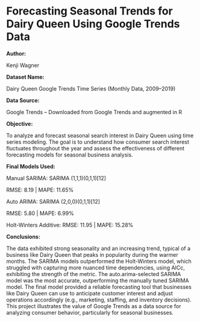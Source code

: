 # **Forecasting Seasonal Trends for Dairy Queen Using Google Trends Data**

**Author:**

Kenji Wagner

**Dataset Name:**

Dairy Queen Google Trends Time Series (Monthly Data, 2009–2019)

**Data Source:**

Google Trends – Downloaded from Google Trends and augmented in R

**Objective:**

To analyze and forecast seasonal search interest in Dairy Queen using time series modeling. The goal is to understand how consumer search interest fluctuates throughout the year and assess the effectiveness of different forecasting models for seasonal business analysis.

**Final Models Used:**

Manual SARIMA: 
SARIMA (1,1,1)(0,1,1)[12]

RMSE: 8.19 | MAPE: 11.65%

Auto ARIMA: 
SARIMA (2,0,0)(0,1,1)[12]

RMSE: 5.80 | MAPE: 6.99%

Holt-Winters Additive:
RMSE: 11.95 | MAPE: 15.28%


**Conclusions:**

The data exhibited strong seasonality and an increasing trend, typical of a business like Dairy Queen that peaks in popularity during the warmer months.
The SARIMA models outperformed the Holt-Winters model, which struggled with capturing more nuanced time dependencies, using AICc, exhibiting the strength of the metric.
The auto.arima-selected SARIMA model was the most accurate, outperforming the manually tuned SARIMA model.
The final model provided a reliable forecasting tool that businesses like Dairy Queen can use to anticipate customer interest and adjust operations accordingly (e.g., marketing, staffing, and inventory decisions).
This project illustrates the value of Google Trends as a data source for analyzing consumer behavior, particularly for seasonal businesses.
